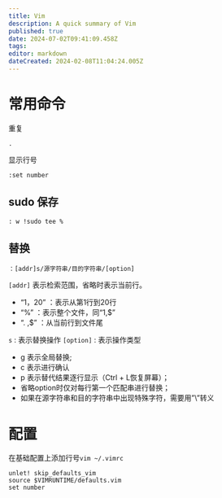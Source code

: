 ```yaml
---
title: Vim
description: A quick summary of Vim
published: true
date: 2024-07-02T09:41:09.458Z
tags: 
editor: markdown
dateCreated: 2024-02-08T11:04:24.005Z
---
```


# 常用命令
重复
```
.
```
显示行号
```
:set number
```

sudo 保存
---
```
: w !sudo tee %
```
替换
---
```：[addr]s/源字符串/目的字符串/[option]```

 ```[addr]``` 表示检索范围，省略时表示当前行。

 - “1，20” ：表示从第1行到20行
 - “%” ：表示整个文件，同“1,\$”
 -  “. ,\$” ：从当前行到文件尾

```s``` : 表示替换操作
```[option]``` : 表示操作类型

- g 表示全局替换; 
- c 表示进行确认
- p 表示替代结果逐行显示（Ctrl + L恢复屏幕）；
- 省略option时仅对每行第一个匹配串进行替换；
- 如果在源字符串和目的字符串中出现特殊字符，需要用”\”转义

# 配置
在基础配置上添加行号```vim ~/.vimrc```
```
unlet! skip_defaults_vim
source $VIMRUNTIME/defaults.vim
set number
```